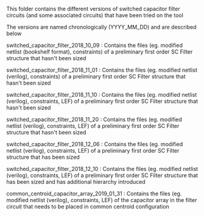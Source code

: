 This folder contains the different versions of switched capacitor filter circuits (and some associated circuits) that have been tried on the tool

The versions are named chronologically (YYYY_MM_DD) and are described below

switched_capacitor_filter_2018_10_09  : Contains the files (eg. modified netlist (bookshelf format), constraints) of a preliminary first order SC Filter structure that hasn't been sized

switched_capacitor_filter_2018_11_01  : Contains the files (eg. modified netlist (verilog), constraints) of a preliminary first order SC Filter structure that hasn't been sized

switched_capacitor_filter_2018_11_10  : Contains the files (eg. modified netlist (verilog), constraints, LEF) of a preliminary first order SC Filter structure that hasn't been sized

switched_capacitor_filter_2018_11_20  : Contains the files (eg. modified netlist (verilog), constraints, LEF) of a preliminary first order SC Filter structure that hasn't been sized

switched_capacitor_filter_2018_12_06  : Contains the files (eg. modified netlist (verilog), constraints, LEF) of a preliminary first order SC Filter structure that has been sized

switched_capacitor_filter_2018_12_10  : Contains the files (eg. modified netlist (verilog), constraints, LEF) of a preliminary first order SC Filter structure that has been sized and has additional hierarchy introduced

common_centroid_capacitor_array_2019_01_31 : Contains the files (eg. modified netlist (verilog), constraints, LEF) of the capacitor array in the filter circuit that needs to be placed in common centroid configuration